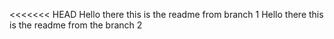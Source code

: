 <<<<<<< HEAD
Hello there this is the readme from branch 1
Hello there this is the readme from the branch 2

